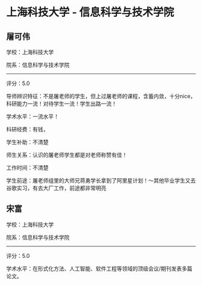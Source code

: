 # 上海科技大学 - 信息科学与技术学院

## 屠可伟

学校：上海科技大学

院系：信息科学与技术学院

* * *

评分：5.0

导师辨识特征：不是屠老师的学生，但上过屠老师的课程，含蓄内敛，十分nice，科研能力一流！对待学生一流！学生出路一流！

学术水平：一流水平！

科研经费：有钱，

学生补助：不清楚

师生关系：认识的屠老师学生都是对老师称赞有佳！

工作时间：不清楚

学生前途：屠老师组里的大师兄蒋勇学长拿到了阿里星计划！～其他毕业学生又去谷歌实习，有去大厂工作，前途都非常明亮

## 宋富

学校：上海科技大学

院系：信息科学与技术学院

* * *

评分：5.0

学术水平：在形式化方法、人工智能、软件工程等领域的顶级会议/期刊发表多篇论文。